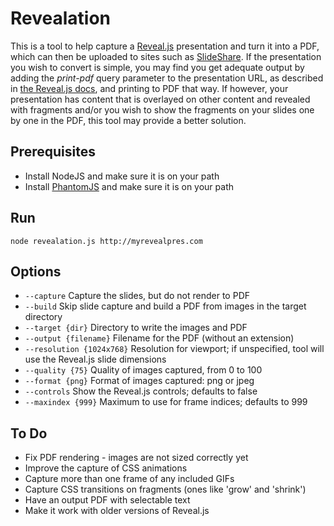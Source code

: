 Revealation
===========

This is a tool to help capture a [Reveal.js](https://github.com/hakimel/reveal.js) presentation and turn it into a PDF, which can then be uploaded to sites such as [SlideShare](http://www.slideshare.net). If the presentation you wish to convert is simple, you may find you get adequate output by adding the _print-pdf_ query parameter to the presentation URL, as described in [the Reveal.js docs](https://github.com/hakimel/reveal.js/blob/master/README.md#pdf-export), and printing to PDF that way. If however, your presentation has content that is overlayed on other content and revealed with fragments and/or you wish to show the fragments on your slides one by one in the PDF, this tool may provide a better solution.

## Prerequisites

- Install NodeJS and make sure it is on your path
- Install [PhantomJS](http://phantomjs.org) and make sure it is on your path 

## Run 

`node revealation.js http://myrevealpres.com`

## Options 

- `--capture` Capture the slides, but do not render to PDF
- `--build` Skip slide capture and build a PDF from images in the target directory 
- `--target {dir}` Directory to write the images and PDF
- `--output {filename}` Filename for the PDF (without an extension)
- `--resolution {1024x768}` Resolution for viewport; if unspecified, tool will use the Reveal.js slide dimensions
- `--quality {75}` Quality of images captured, from 0 to 100
- `--format {png}` Format of images captured: png or jpeg
- `--controls` Show the Reveal.js controls; defaults to false
- `--maxindex {999}` Maximum to use for frame indices; defaults to 999

## To Do

- Fix PDF rendering - images are not sized correctly yet
- Improve the capture of CSS animations
- Capture more than one frame of any included GIFs
- Capture CSS transitions on fragments (ones like 'grow' and 'shrink')
- Have an output PDF with selectable text
- Make it work with older versions of Reveal.js
